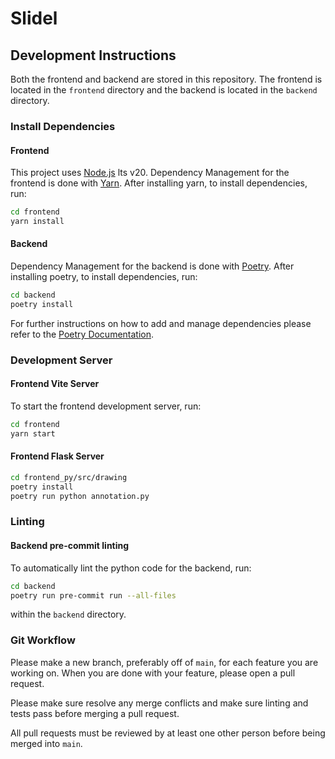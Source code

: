 # Slidel

## Development Instructions

Both the frontend and backend are stored in this repository. The frontend is
located in the `frontend` directory and the backend is located in the `backend`
directory.

### Install Dependencies

#### Frontend

This project uses [Node.js](https://nodejs.org/) lts v20.
Dependency Management for the frontend is done with [Yarn](https://yarnpkg.com/).
After installing yarn, to install dependencies, run:

```bash
cd frontend
yarn install
```

#### Backend

Dependency Management for the backend is done with
[Poetry](https://python-poetry.org/). After installing poetry, to install
dependencies, run:

```bash
cd backend
poetry install
```

For further instructions on how to add and manage dependencies please refer to
the [Poetry Documentation](https://python-poetry.org/docs/).

### Development Server

#### Frontend Vite Server

To start the frontend development server, run:

```bash
cd frontend
yarn start
```

#### Frontend Flask Server

```bash
cd frontend_py/src/drawing
poetry install
poetry run python annotation.py
```

### Linting

#### Backend pre-commit linting

To automatically lint the python code for the backend, run:

```bash
cd backend
poetry run pre-commit run --all-files
```

within the `backend` directory.

### Git Workflow

Please make a new branch, preferably off of `main`, for each feature you are
working on. When you are done with your feature, please open a pull request.

Please make sure resolve any merge conflicts and make sure linting and tests
pass before merging a pull request.

All pull requests must be reviewed by at least one other person before being
merged into `main`.



